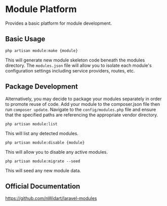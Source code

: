 # Module Platform

Provides a basic platform for module development.

## Basic Usage

`php artisan module:make {module}`

This will generate new module skeleton code beneath the modules directory.   The `modules.json` file will allow you to isolate each module's configuration settings including service providers, routes, etc. 

## Package Development

Alternatively, you may decide to package your modules separately in order to promote reuse of code.  Add your module to the composer.json file then run `composer update`.  Navigate to the `config/modules.php` file and ensure that the specified paths are referencing the appropriate vendor directory.

`php artisan module:list` 

This will list any detected modules.  

`php artisan module:disable {module}`

This will allow you to disable any active modules.

`php artisan module:migrate --seed`

This will seed any new module data.  

## Official Documentation

https://github.com/nWidart/laravel-modules